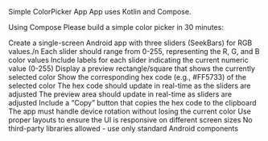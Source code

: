 Simple ColorPicker App
App uses Kotlin and Compose.

Using Compose
Please build a simple color picker in 30 minutes:

Create a single-screen Android app with three sliders (SeekBars) for RGB values./n
Each slider should range from 0-255, representing the R, G, and B color values
Include labels for each slider indicating the current numeric value (0-255)
Display a preview rectangle/square that shows the currently selected color
Show the corresponding hex code (e.g., #FF5733) of the selected color
The hex code should update in real-time as the sliders are adjusted
The preview area should update in real-time as sliders are adjusted
Include a “Copy” button that copies the hex code to the clipboard
The app must handle device rotation without losing the current color
Use proper layouts to ensure the UI is responsive on different screen sizes
No third-party libraries allowed - use only standard Android components
